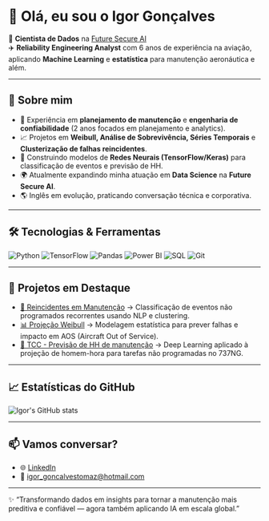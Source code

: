 # 👋 Olá, eu sou o Igor Gonçalves

🎯 **Cientista de Dados** na [Future Secure AI](https://www.futuresecure.ai)  
✈️ **Reliability Engineering Analyst** com 6 anos de experiência na aviação, aplicando **Machine Learning** e **estatística** para manutenção aeronáutica e além.

---

## 🚀 Sobre mim
- 🔧 Experiência em **planejamento de manutenção** e **engenharia de confiabilidade** (2 anos focados em planejamento e analytics).  
- 📈 Projetos em **Weibull, Análise de Sobrevivência, Séries Temporais** e **Clusterização de falhas reincidentes**.  
- 🤖 Construindo modelos de **Redes Neurais (TensorFlow/Keras)** para classificação de eventos e previsão de HH.  
- 🌍 Atualmente expandindo minha atuação em **Data Science** na **Future Secure AI**.  
- 🌎 Inglês em evolução, praticando conversação técnica e corporativa.

---

## 🛠️ Tecnologias & Ferramentas
![Python](https://img.shields.io/badge/Python-3776AB?style=for-the-badge&logo=python&logoColor=white)
![TensorFlow](https://img.shields.io/badge/TensorFlow-FF6F00?style=for-the-badge&logo=tensorflow&logoColor=white)
![Pandas](https://img.shields.io/badge/Pandas-150458?style=for-the-badge&logo=pandas&logoColor=white)
![Power BI](https://img.shields.io/badge/Power%20BI-F2C811?style=for-the-badge&logo=powerbi&logoColor=black)
![SQL](https://img.shields.io/badge/SQL-336791?style=for-the-badge&logo=postgresql&logoColor=white)
![Git](https://img.shields.io/badge/Git-F05032?style=for-the-badge&logo=git&logoColor=white)

---

## 📌 Projetos em Destaque
- [🔄 Reincidentes em Manutenção](#) → Classificação de eventos não programados recorrentes usando NLP e clustering.  
- [📊 Projeção Weibull](#) → Modelagem estatística para prever falhas e impacto em AOS (Aircraft Out of Service).  
- [🧠 TCC - Previsão de HH de manutenção](#) → Deep Learning aplicado à projeção de homem-hora para tarefas não programadas no 737NG.  

---

## 📈 Estatísticas do GitHub
![Igor's GitHub stats](https://github-readme-stats.vercel.app/api?username=igorgtdas&show_icons=true&theme=default)  
<!--- ![Top Langs](https://github-readme-stats.vercel.app/api/top-langs/?username=SEUUSUARIO&layout=compact) --->

---

## 📫 Vamos conversar?
- 🌐 [LinkedIn](https://www.linkedin.com/igorgtdas)  
- 📧 igor_goncalvestomaz@hotmail.com  

---
✨ “Transformando dados em insights para tornar a manutenção mais preditiva e confiável — agora também aplicando IA em escala global.”
<!---
igorgtdas/igorgtdas is a ✨ special ✨ repository because its `README.md` (this file) appears on your GitHub profile.
You can click the Preview link to take a look at your changes.
--->
